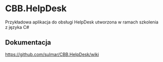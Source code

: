 # CBB.HelpDesk
Przykładowa aplikacja do obsługi HelpDesk utworzona w ramach szkolenia z języka C# 

## Dokumentacja
https://github.com/sulmar/CBB.HelpDesk/wiki
